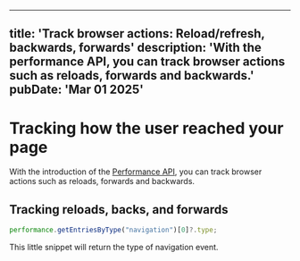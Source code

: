 
---
title: 'Track browser actions: Reload/refresh, backwards, forwards'
description: 'With the performance API, you can track browser actions such as reloads, forwards and backwards.'
pubDate: 'Mar 01 2025'
---

# Tracking how the user reached your page

With the introduction of the [Performance API](https://developer.mozilla.org/en-US/docs/Web/API/Performance_API), you can track browser actions such as reloads, forwards and backwards.

## Tracking reloads, backs, and forwards

``` js
performance.getEntriesByType("navigation")[0]?.type;
```

This little snippet will return the type of navigation event.
